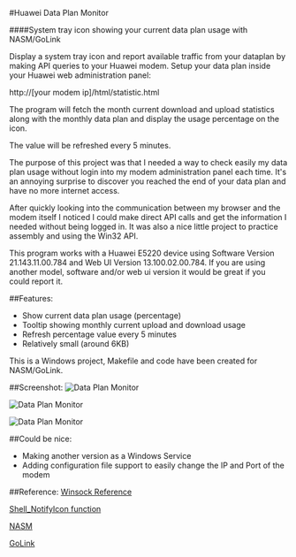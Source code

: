 #Huawei Data Plan Monitor
 
####System tray icon showing your current data plan usage with NASM/GoLink

Display a system tray icon and report available traffic from your dataplan by making API queries to your Huawei modem. Setup your data plan inside your Huawei web administration panel:

http://[your modem ip]/html/statistic.html

The program will fetch the month current download and upload statistics along with the monthly data plan and display the usage percentage on the icon.

The value will be refreshed every 5 minutes.

The purpose of this project was that I needed a way to check easily my data plan usage without login into my modem administration panel each time. It's an annoying surprise to discover you reached the end of your data plan and have no more internet access.

After quickly looking into the communication between my browser and the modem itself I noticed I could make direct API calls and get the information I needed without being logged in. It was also a nice little project to practice assembly and using the Win32 API.

This program works with a Huawei E5220 device using Software Version 21.143.11.00.784 and Web UI Version 13.100.02.00.784. If you are using another model, software and/or web ui version it would be great if you could report it.

##Features:
* Show current data plan usage (percentage)
* Tooltip showing monthly current upload and download usage
* Refresh percentage value every 5 minutes
* Relatively small (around 6KB)

This is a Windows project, Makefile and code have been created for NASM/GoLink.

##Screenshot:
![Data Plan Monitor](https://raw.githubusercontent.com/mrt-prodz/Huawei-Data-Plan-Monitor/master/screenshot1.png)

![Data Plan Monitor](https://raw.githubusercontent.com/mrt-prodz/Huawei-Data-Plan-Monitor/master/screenshot2.png)

![Data Plan Monitor](https://raw.githubusercontent.com/mrt-prodz/Huawei-Data-Plan-Monitor/master/screenshot3.png)

##Could be nice:
* Making another version as a Windows Service
* Adding configuration file support to easily change the IP and Port of the modem

##Reference:
[Winsock Reference](https://msdn.microsoft.com/en-us/library/windows/desktop/ms741416(v=vs.85).aspx)

[Shell_NotifyIcon function](https://msdn.microsoft.com/en-us/library/windows/desktop/bb762159(v=vs.85).aspx)

[NASM](http://www.nasm.us/)

[GoLink](http://www.godevtool.com/)